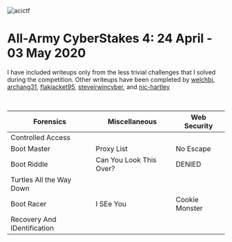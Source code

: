 ![acictf](https://github.com/eesantiago/Writeups/blob/master/CyberStakes_2020/acictf.JPG)


# All-Army CyberStakes 4: 24 April - 03 May 2020

I have included writeups only from the less trivial challenges that I solved during the competition.  Other writeups have been completed by [welchbj](https://github.com/welchbj/ctf/tree/master/writeups/2020/CyberStakes), [archang31](https://github.com/archang31/aacs4-writeups), [flakjacket95](https://github.com/flakjacket95/cyberstakes_2020), [steveirwincyber](https://github.com/steveirwincyber/CyberStakes2020/tree/master), and [nic-hartley](https://nic-hartley.github.io/acictf-writeups/
)

<br /> 

| Forensics | Miscellaneous | Web Security | 
| ------------- | ------------- | ------------- |
| Controlled Access | 
| Boot Master  | Proxy List  |  No Escape | 
| Boot Riddle  | Can You Look This Over?  | DENIED |
| Turtles All the Way Down| 
| Boot Racer  | I SEe You  | Cookie Monster |
| Recovery And IDentification | 
